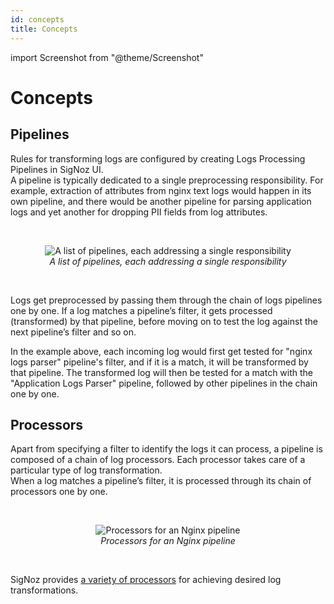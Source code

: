 ```yaml
---
id: concepts
title: Concepts
---
```


import Screenshot from "@theme/Screenshot"

# Concepts

## Pipelines
Rules for transforming logs are configured by creating Logs Processing Pipelines in SigNoz UI.  
A pipeline is typically dedicated to a single preprocessing responsibility.
For example, extraction of attributes from nginx text logs would happen in
its own pipeline, and there would be another pipeline for parsing application
logs and yet another for dropping PII fields from log attributes.

<br/>
<figure data-zoomable align="center">
    <img
      src="/img/logs/pipelines/pipelines-list.png"
      alt="A list of pipelines, each addressing a single responsibility"
    />
    <figcaption>
      <i>
        A list of pipelines, each addressing a single responsibility
      </i>
    </figcaption>
</figure>
<br/>

Logs get preprocessed by passing them through the chain of logs  pipelines one by one. If a log matches a pipeline’s filter, it gets processed (transformed) by
that pipeline, before moving on to test the log against the next pipeline’s filter and so on.  

In the example above, each incoming log would first get tested for "nginx logs parser" pipeline's filter, and if it is a match, it will be transformed by that pipeline. The transformed log will then be tested for a match with the "Application Logs Parser" pipeline, followed by other pipelines in the chain one by one.


## Processors
Apart from specifying a filter to identify the logs it can process,
a pipeline is composed of a chain of log processors. Each processor takes care of a particular type of log transformation.  
When a log matches a pipeline’s filter, it is processed through its chain of processors one by one.  

<br/>
<figure data-zoomable align="center">
  <img
    src="/img/logs/pipelines/nginx-pipeline-processors.png"
    alt="Processors for an Nginx pipeline"
  />
  <figcaption>
    <i>
      Processors for an Nginx pipeline
    </i>
  </figcaption>
</figure>
<br/>

SigNoz provides [a variety of processors](/docs/logs-pipelines/processors.md) for achieving desired log transformations.